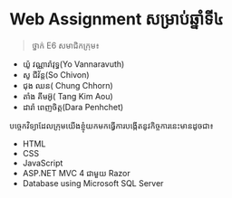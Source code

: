 # Web Assignment សម្រាប់ឆ្នាំទី៤ 
>ថ្នាក់ E6 សមាជិកក្រុម៖

+ យ៉ូ វណ្ណារ៉ាវុទ្ធ(Yo Vannaravuth)
+ សូ ជីវ័ន្ត(So Chivon)
+ ជុង ឈន( Chung Chhorn)
+ តាំង គីមអ៊ូ( Tang Kim Aou)
+ ដារ៉ា ពេញចិត្ត(Dara Penhchet)


បច្ចេកវិទ្យាដែលក្រុមយើងខ្ញុំយកមកធ្វើការបង្កើតនូវកិច្ចការនេះមានដូចជា៖
- HTML
- CSS
- JavaScript
- ASP.NET MVC 4 ជាមួយ Razor
- Database using Microsoft SQL Server


